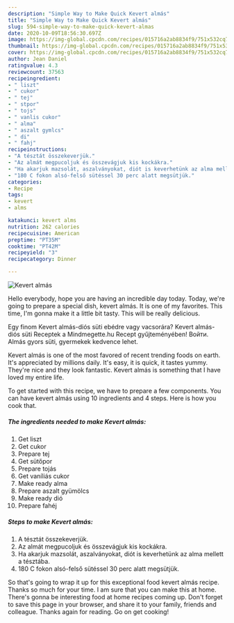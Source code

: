 ```yaml
---
description: "Simple Way to Make Quick Kevert almás"
title: "Simple Way to Make Quick Kevert almás"
slug: 594-simple-way-to-make-quick-kevert-almas
date: 2020-10-09T18:56:30.697Z
image: https://img-global.cpcdn.com/recipes/015716a2ab8834f9/751x532cq70/kevert-almas-recept-foto.jpg
thumbnail: https://img-global.cpcdn.com/recipes/015716a2ab8834f9/751x532cq70/kevert-almas-recept-foto.jpg
cover: https://img-global.cpcdn.com/recipes/015716a2ab8834f9/751x532cq70/kevert-almas-recept-foto.jpg
author: Jean Daniel
ratingvalue: 4.3
reviewcount: 37563
recipeingredient:
- " liszt"
- " cukor"
- " tej"
- " stpor"
- " tojs"
- " vanlis cukor"
- " alma"
- " aszalt gymlcs"
- " di"
- " fahj"
recipeinstructions:
- "A tésztát összekeverjük."
- "Az almát megpucoljuk és összevágjuk kis kockákra."
- "Ha akarjuk mazsolát, aszalványokat, diót is keverhetünk az alma mellett a tésztába."
- "180 C fokon alsó-felső sütéssel 30 perc alatt megsütjük."
categories:
- Recipe
tags:
- kevert
- alms

katakunci: kevert alms 
nutrition: 262 calories
recipecuisine: American
preptime: "PT35M"
cooktime: "PT42M"
recipeyield: "3"
recipecategory: Dinner

---
```



![Kevert almás](https://img-global.cpcdn.com/recipes/015716a2ab8834f9/751x532cq70/kevert-almas-recept-foto.jpg)

Hello everybody, hope you are having an incredible day today. Today, we're going to prepare a special dish, kevert almás. It is one of my favorites. This time, I'm gonna make it a little bit tasty. This will be really delicious.

Egy finom Kevert almás-diós süti ebédre vagy vacsorára? Kevert almás-diós süti Receptek a Mindmegette.hu Recept gyűjteményében! Войти. Almás gyors süti, gyermekek kedvence lehet.

Kevert almás is one of the most favored of recent trending foods on earth. It's appreciated by millions daily. It's easy, it is quick, it tastes yummy. They're nice and they look fantastic. Kevert almás is something that I have loved my entire life.


To get started with this recipe, we have to prepare a few components. You can have kevert almás using 10 ingredients and 4 steps. Here is how you cook that.

<!--inarticleads1-->

##### The ingredients needed to make Kevert almás:

1. Get  liszt
1. Get  cukor
1. Prepare  tej
1. Get  sütőpor
1. Prepare  tojás
1. Get  vaníliás cukor
1. Make ready  alma
1. Prepare  aszalt gyümölcs
1. Make ready  dió
1. Prepare  fahéj




<!--inarticleads2-->

##### Steps to make Kevert almás:

1. A tésztát összekeverjük.
1. Az almát megpucoljuk és összevágjuk kis kockákra.
1. Ha akarjuk mazsolát, aszalványokat, diót is keverhetünk az alma mellett a tésztába.
1. 180 C fokon alsó-felső sütéssel 30 perc alatt megsütjük.




So that's going to wrap it up for this exceptional food kevert almás recipe. Thanks so much for your time. I am sure that you can make this at home. There's gonna be interesting food at home recipes coming up. Don't forget to save this page in your browser, and share it to your family, friends and colleague. Thanks again for reading. Go on get cooking!
